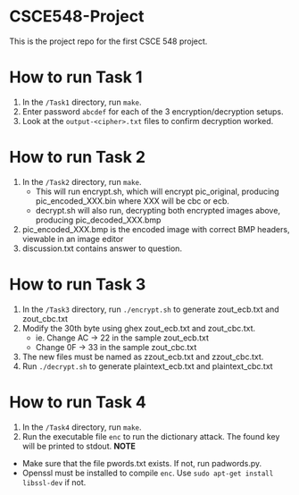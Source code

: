 # CSCE548-Project

This is the project repo for the first CSCE 548 project.


# How to run Task 1

 1. In the `/Task1` directory, run `make`.
 2. Enter password `abcdef` for each of the 3 encryption/decryption setups.
 3. Look at the `output-<cipher>.txt` files to confirm decryption worked.


# How to run Task 2

 1. In the `/Task2` directory, run `make`.
    * This will run encrypt.sh, which will encrypt pic\_original, producing pic\_encoded\_XXX.bin where XXX will be cbc or ecb.
    * decrypt.sh will also run, decrypting both encrypted images above, producing pic\_decoded\_XXX.bmp
 2. pic\_encoded\_XXX.bmp is the encoded image with correct BMP headers, viewable in an image editor
 3. discussion.txt contains answer to question.

# How to run Task 3

 1. In the `/Task3` directory, run `./encrypt.sh` to generate zout_ecb.txt and zout_cbc.txt 
 2. Modify the 30th byte using ghex zout_ecb.txt and zout_cbc.txt. 
    * ie. Change AC -> 22 in the sample zout_ecb.txt 
    * Change 0F -> 33  in the sample zout_cbc.txt 
 3. The new files must be named as zzout_ecb.txt and zzout_cbc.txt.
 4. Run `./decrypt.sh` to generate plaintext_ecb.txt and plaintext_cbc.txt


# How to run Task 4

 1. In the `/Task4` directory, run `make`.
 2. Run the executable file `enc` to run the dictionary attack. The found key will be printed to stdout.
 **NOTE** 
 * Make sure that the file pwords.txt exists. If not, run padwords.py.
 * Openssl must be installed to compile `enc`. Use `sudo apt-get install libssl-dev` if not.


